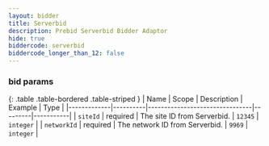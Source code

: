 ```yaml
---
layout: bidder
title: Serverbid
description: Prebid Serverbid Bidder Adaptor
hide: true
biddercode: serverbid
biddercode_longer_than_12: false
---
```



### bid params

{: .table .table-bordered .table-striped }
| Name        | Scope    | Description                    | Example | Type      |
|-------------|----------|--------------------------------|---------|-----------|
| `siteId`    | required | The site ID from Serverbid.    | `12345` | `integer` |
| `networkId` | required | The network ID from Serverbid. | `9969`  | `integer` |
